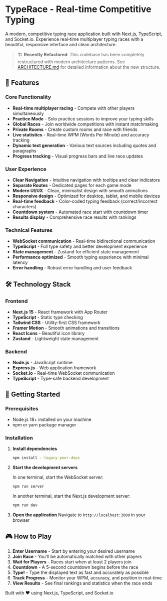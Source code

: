 # TypeRace - Real-time Competitive Typing

A modern, competitive typing race application built with Next.js, TypeScript, and Socket.io. Experience real-time multiplayer typing races with a beautiful, responsive interface and clean architecture.

> 🏗️ **Recently Refactored**: This codebase has been completely restructured with modern architecture patterns. See [ARCHITECTURE.md](./ARCHITECTURE.md) for detailed information about the new structure.

## 🚀 Features

### Core Functionality
- **Real-time multiplayer racing** - Compete with other players simultaneously
- **Practice Mode** - Solo practice sessions to improve your typing skills
- **Global Races** - Join worldwide competitions with instant matchmaking
- **Private Rooms** - Create custom rooms and race with friends
- **Live statistics** - Real-time WPM (Words Per Minute) and accuracy tracking
- **Dynamic text generation** - Various text sources including quotes and paragraphs
- **Progress tracking** - Visual progress bars and live race updates

### User Experience
- **Clear Navigation** - Intuitive navigation with tooltips and clear indicators
- **Separate Routes** - Dedicated pages for each game mode
- **Modern UI/UX** - Clean, minimalist design with smooth animations
- **Responsive design** - Optimized for desktop, tablet, and mobile devices
- **Real-time feedback** - Color-coded typing feedback (correct/incorrect characters)
- **Countdown system** - Automated race start with countdown timer
- **Results display** - Comprehensive race results with rankings

### Technical Features
- **WebSocket communication** - Real-time bidirectional communication
- **TypeScript** - Full type safety and better development experience
- **State management** - Zustand for efficient state management
- **Performance optimized** - Smooth typing experience with minimal latency
- **Error handling** - Robust error handling and user feedback

## 🛠️ Technology Stack

### Frontend
- **Next.js 15** - React framework with App Router
- **TypeScript** - Static type checking
- **Tailwind CSS** - Utility-first CSS framework
- **Framer Motion** - Smooth animations and transitions
- **React Icons** - Beautiful icon library
- **Zustand** - Lightweight state management

### Backend
- **Node.js** - JavaScript runtime
- **Express.js** - Web application framework
- **Socket.io** - Real-time WebSocket communication
- **TypeScript** - Type-safe backend development

## 🚀 Getting Started

### Prerequisites
- Node.js 18+ installed on your machine
- npm or yarn package manager

### Installation

1. **Install dependencies**
   ```bash
   npm install --legacy-peer-deps
   ```

2. **Start the development servers**
   
   In one terminal, start the WebSocket server:
   ```bash
   npm run server
   ```
   
   In another terminal, start the Next.js development server:
   ```bash
   npm run dev
   ```

3. **Open the application**
   Navigate to `http://localhost:3000` in your browser

## 🎮 How to Play

1. **Enter Username** - Start by entering your desired username
2. **Join Race** - You'll be automatically matched with other players
3. **Wait for Players** - Races start when at least 2 players join
4. **Countdown** - A 5-second countdown begins before the race
5. **Type!** - Type the displayed text as fast and accurately as possible
6. **Track Progress** - Monitor your WPM, accuracy, and position in real-time
7. **View Results** - See final rankings and statistics when the race ends

Built with ❤️ using Next.js, TypeScript, and Socket.io
